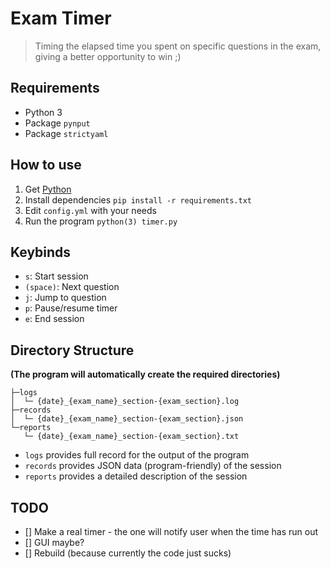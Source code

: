 # Exam Timer
> Timing the elapsed time you spent on specific questions in the exam, giving a better opportunity to win ;)

## Requirements
- Python 3
- Package `pynput`
- Package `strictyaml`

## How to use
1. Get [Python](https://python.org)
2. Install dependencies `pip install -r requirements.txt`
3. Edit `config.yml` with your needs
4. Run the program `python(3) timer.py`


## Keybinds
- `s`: Start session
- `(space)`: Next question
- `j`: Jump to question
- `p`: Pause/resume timer
- `e`: End session

## Directory Structure
**(The program will automatically create the required directories)**
```text
├─logs
│  └─ {date}_{exam_name}_section-{exam_section}.log
├─records
│  └─ {date}_{exam_name}_section-{exam_section}.json
└─reports
   └─ {date}_{exam_name}_section-{exam_section}.txt
```
- `logs` provides full record for the output of the program
- `records` provides JSON data (program-friendly) of the session
- `reports` provides a detailed description of the session

## TODO
- [] Make a real timer - the one will notify user when the time has run out
- [] GUI maybe?
- [] Rebuild (because currently the code just sucks)
